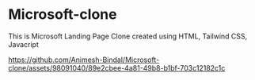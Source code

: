 # Microsoft-clone
This is Microsoft Landing Page Clone created using HTML, Tailwind CSS, Javacript


https://github.com/Animesh-Bindal/Microsoft-clone/assets/98091040/89e2cbee-4a81-49b8-b1bf-703c12182c1c

